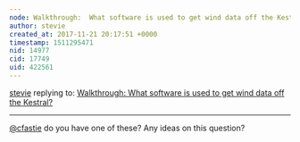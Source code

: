 ```yaml
---
node: Walkthrough:  What software is used to get wind data off the Kestral?
author: stevie
created_at: 2017-11-21 20:17:51 +0000
timestamp: 1511295471
nid: 14977
cid: 17749
uid: 422561
---
```




[stevie](../profile/stevie) replying to: [Walkthrough:  What software is used to get wind data off the Kestral?](../notes/kgradow1/09-30-2017/walkthrough-what-software-is-used-to-get-wind-data-off-the-kestral)

----
[@cfastie](/profile/cfastie) do you have one of these? Any ideas on this question? 